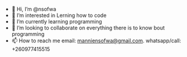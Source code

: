 - 👋 Hi, I’m @nsofwa
- 👀 I’m interested in Lerning how to code
- 🌱 I’m currently learning programming
- 💞️ I’m looking to collaborate on everything there is to know bout programming 
- 📫 How to reach me email: manniensofwa@gmail.com. whatsapp/call: +260977415515

<!---
nsofwa/nsofwa is a ✨ special ✨ repository because its `README.md` (this file) appears on your GitHub profile.
You can click the Preview link to take a look at your changes.
--->
